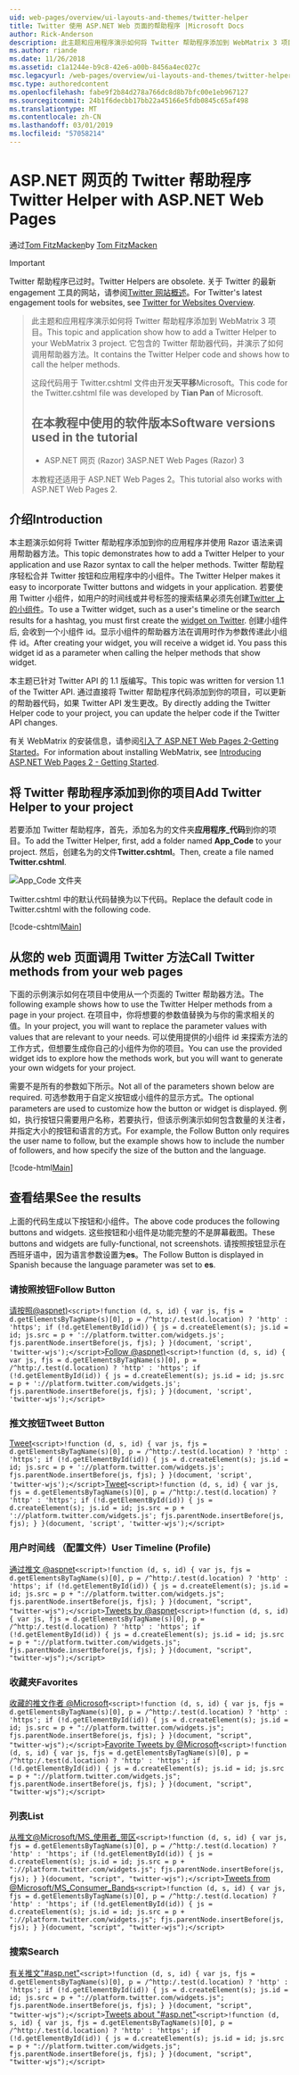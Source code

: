 ```yaml
---
uid: web-pages/overview/ui-layouts-and-themes/twitter-helper
title: Twitter 使用 ASP.NET Web 页面的帮助程序 |Microsoft Docs
author: Rick-Anderson
description: 此主题和应用程序演示如何将 Twitter 帮助程序添加到 WebMatrix 3 项目。 它包含的 Twitter 帮助程序代码，并演示如何调用帮助器...
ms.author: riande
ms.date: 11/26/2018
ms.assetid: c1a1244e-b9c8-42e6-a00b-8456a4ec027c
msc.legacyurl: /web-pages/overview/ui-layouts-and-themes/twitter-helper
msc.type: authoredcontent
ms.openlocfilehash: fabe9f2b84d278a766dc8d8b7bfc00e1eb967127
ms.sourcegitcommit: 24b1f6decbb17bb22a45166e5fdb0845c65af498
ms.translationtype: MT
ms.contentlocale: zh-CN
ms.lasthandoff: 03/01/2019
ms.locfileid: "57058214"
---
```

<a name="twitter-helper-with-aspnet-web-pages"></a><span data-ttu-id="7c2e4-104">ASP.NET 网页的 Twitter 帮助程序</span><span class="sxs-lookup"><span data-stu-id="7c2e4-104">Twitter Helper with ASP.NET Web Pages</span></span>
====================
<span data-ttu-id="7c2e4-105">通过[Tom FitzMacken](https://github.com/tfitzmac)</span><span class="sxs-lookup"><span data-stu-id="7c2e4-105">by [Tom FitzMacken](https://github.com/tfitzmac)</span></span>

> [!IMPORTANT]
> <span data-ttu-id="7c2e4-106">Twitter 帮助程序已过时。</span><span class="sxs-lookup"><span data-stu-id="7c2e4-106">Twitter Helpers are obsolete.</span></span> <span data-ttu-id="7c2e4-107">关于 Twitter 的最新 engagement 工具的网站，请参阅[Twitter 网站概述](https://developer.twitter.com/en/docs/twitter-for-websites/overview)。</span><span class="sxs-lookup"><span data-stu-id="7c2e4-107">For Twitter's latest engagement tools for websites, see [Twitter for Websites Overview](https://developer.twitter.com/en/docs/twitter-for-websites/overview).</span></span>

> <span data-ttu-id="7c2e4-108">此主题和应用程序演示如何将 Twitter 帮助程序添加到 WebMatrix 3 项目。</span><span class="sxs-lookup"><span data-stu-id="7c2e4-108">This topic and application show how to add a Twitter Helper to your WebMatrix 3 project.</span></span> <span data-ttu-id="7c2e4-109">它包含的 Twitter 帮助器代码，并演示了如何调用帮助器方法。</span><span class="sxs-lookup"><span data-stu-id="7c2e4-109">It contains the Twitter Helper code and shows how to call the helper methods.</span></span>
> 
> <span data-ttu-id="7c2e4-110">这段代码用于 Twitter.cshtml 文件由开发**天平移**Microsoft。</span><span class="sxs-lookup"><span data-stu-id="7c2e4-110">This code for the Twitter.cshtml file was developed by **Tian Pan** of Microsoft.</span></span>
> 
> ## <a name="software-versions-used-in-the-tutorial"></a><span data-ttu-id="7c2e4-111">在本教程中使用的软件版本</span><span class="sxs-lookup"><span data-stu-id="7c2e4-111">Software versions used in the tutorial</span></span>
> 
> 
> - <span data-ttu-id="7c2e4-112">ASP.NET 网页 (Razor) 3</span><span class="sxs-lookup"><span data-stu-id="7c2e4-112">ASP.NET Web Pages (Razor) 3</span></span>
>   
> 
> <span data-ttu-id="7c2e4-113">本教程还适用于 ASP.NET Web Pages 2。</span><span class="sxs-lookup"><span data-stu-id="7c2e4-113">This tutorial also works with ASP.NET Web Pages 2.</span></span>


## <a name="introduction"></a><span data-ttu-id="7c2e4-114">介绍</span><span class="sxs-lookup"><span data-stu-id="7c2e4-114">Introduction</span></span>

<span data-ttu-id="7c2e4-115">本主题演示如何将 Twitter 帮助程序添加到你的应用程序并使用 Razor 语法来调用帮助器方法。</span><span class="sxs-lookup"><span data-stu-id="7c2e4-115">This topic demonstrates how to add a Twitter Helper to your application and use Razor syntax to call the helper methods.</span></span> <span data-ttu-id="7c2e4-116">Twitter 帮助程序轻松合并 Twitter 按钮和应用程序中的小组件。</span><span class="sxs-lookup"><span data-stu-id="7c2e4-116">The Twitter Helper makes it easy to incorporate Twitter buttons and widgets in your application.</span></span> <span data-ttu-id="7c2e4-117">若要使用 Twitter 小组件，如用户的时间线或井号标签的搜索结果必须先创建[Twitter 上的小组件](https://twitter.com/settings/widgets)。</span><span class="sxs-lookup"><span data-stu-id="7c2e4-117">To use a Twitter widget, such as a user's timeline or the search results for a hashtag, you must first create the [widget on Twitter](https://twitter.com/settings/widgets).</span></span> <span data-ttu-id="7c2e4-118">创建小组件后, 会收到一个小组件 id。显示小组件的帮助器方法在调用时作为参数传递此小组件 id。</span><span class="sxs-lookup"><span data-stu-id="7c2e4-118">After creating your widget, you will receive a widget id. You pass this widget id as a parameter when calling the helper methods that show widget.</span></span>

<span data-ttu-id="7c2e4-119">本主题已针对 Twitter API 的 1.1 版编写。</span><span class="sxs-lookup"><span data-stu-id="7c2e4-119">This topic was written for version 1.1 of the Twitter API.</span></span> <span data-ttu-id="7c2e4-120">通过直接将 Twitter 帮助程序代码添加到你的项目，可以更新的帮助器代码，如果 Twitter API 发生更改。</span><span class="sxs-lookup"><span data-stu-id="7c2e4-120">By directly adding the Twitter Helper code to your project, you can update the helper code if the Twitter API changes.</span></span>

<span data-ttu-id="7c2e4-121">有关 WebMatrix 的安装信息，请参阅[引入了 ASP.NET Web Pages 2-Getting Started](../getting-started/introducing-aspnet-web-pages-2/getting-started.md)。</span><span class="sxs-lookup"><span data-stu-id="7c2e4-121">For information about installing WebMatrix, see [Introducing ASP.NET Web Pages 2 - Getting Started](../getting-started/introducing-aspnet-web-pages-2/getting-started.md).</span></span>

## <a name="add-twitter-helper-to-your-project"></a><span data-ttu-id="7c2e4-122">将 Twitter 帮助程序添加到你的项目</span><span class="sxs-lookup"><span data-stu-id="7c2e4-122">Add Twitter Helper to your project</span></span>

<span data-ttu-id="7c2e4-123">若要添加 Twitter 帮助程序，首先，添加名为的文件夹**应用程序\_代码**到你的项目。</span><span class="sxs-lookup"><span data-stu-id="7c2e4-123">To add the Twitter Helper, first, add a folder named **App\_Code** to your project.</span></span> <span data-ttu-id="7c2e4-124">然后，创建名为的文件**Twitter.cshtml**。</span><span class="sxs-lookup"><span data-stu-id="7c2e4-124">Then, create a file named **Twitter.cshtml**.</span></span>

![App_Code 文件夹](twitter-helper/_static/image1.png)

<span data-ttu-id="7c2e4-126">Twitter.cshtml 中的默认代码替换为以下代码。</span><span class="sxs-lookup"><span data-stu-id="7c2e4-126">Replace the default code in Twitter.cshtml with the following code.</span></span>

[!code-cshtml[Main](twitter-helper/samples/sample1.cshtml)]

## <a name="call-twitter-methods-from-your-web-pages"></a><span data-ttu-id="7c2e4-127">从您的 web 页面调用 Twitter 方法</span><span class="sxs-lookup"><span data-stu-id="7c2e4-127">Call Twitter methods from your web pages</span></span>

<span data-ttu-id="7c2e4-128">下面的示例演示如何在项目中使用从一个页面的 Twitter 帮助器方法。</span><span class="sxs-lookup"><span data-stu-id="7c2e4-128">The following example shows how to use the Twitter Helper methods from a page in your project.</span></span> <span data-ttu-id="7c2e4-129">在项目中，你将想要的参数值替换为与你的需求相关的值。</span><span class="sxs-lookup"><span data-stu-id="7c2e4-129">In your project, you will want to replace the parameter values with values that are relevant to your needs.</span></span> <span data-ttu-id="7c2e4-130">可以使用提供的小组件 id 来探索方法的工作方式，但想要生成你自己的小组件为你的项目。</span><span class="sxs-lookup"><span data-stu-id="7c2e4-130">You can use the provided widget ids to explore how the methods work, but you will want to generate your own widgets for your project.</span></span>

<span data-ttu-id="7c2e4-131">需要不是所有的参数如下所示。</span><span class="sxs-lookup"><span data-stu-id="7c2e4-131">Not all of the parameters shown below are required.</span></span> <span data-ttu-id="7c2e4-132">可选参数用于自定义按钮或小组件的显示方式。</span><span class="sxs-lookup"><span data-stu-id="7c2e4-132">The optional parameters are used to customize how the button or widget is displayed.</span></span> <span data-ttu-id="7c2e4-133">例如，执行按钮只需要用户名称，若要执行，但该示例演示如何包含数量的关注者，并指定大小的按钮和语言的方式。</span><span class="sxs-lookup"><span data-stu-id="7c2e4-133">For example, the Follow Button only requires the user name to follow, but the example shows how to include the number of followers, and how specify the size of the button and the language.</span></span>

[!code-html[Main](twitter-helper/samples/sample2.html)]

## <a name="see-the-results"></a><span data-ttu-id="7c2e4-134">查看结果</span><span class="sxs-lookup"><span data-stu-id="7c2e4-134">See the results</span></span>

<span data-ttu-id="7c2e4-135">上面的代码生成以下按钮和小组件。</span><span class="sxs-lookup"><span data-stu-id="7c2e4-135">The above code produces the following buttons and widgets.</span></span> <span data-ttu-id="7c2e4-136">这些按钮和小组件是功能完整的不是屏幕截图。</span><span class="sxs-lookup"><span data-stu-id="7c2e4-136">These buttons and widgets are fully-functional, not screenshots.</span></span> <span data-ttu-id="7c2e4-137">请按照按钮显示在西班牙语中，因为语言参数设置为**es**。</span><span class="sxs-lookup"><span data-stu-id="7c2e4-137">The Follow Button is displayed in Spanish because the language parameter was set to **es**.</span></span>

### <a name="follow-button"></a><span data-ttu-id="7c2e4-138">请按照按钮</span><span class="sxs-lookup"><span data-stu-id="7c2e4-138">Follow Button</span></span>

<span data-ttu-id="7c2e4-139">[请按照@aspnet)](https://twitter.com/aspnet)`<script>!function (d, s, id) { var js, fjs = d.getElementsByTagName(s)[0], p = /^http:/.test(d.location) ? 'http' : 'https'; if (!d.getElementById(id)) { js = d.createElement(s); js.id = id; js.src = p + '://platform.twitter.com/widgets.js'; fjs.parentNode.insertBefore(js, fjs); } }(document, 'script', 'twitter-wjs');</script>`</span><span class="sxs-lookup"><span data-stu-id="7c2e4-139">[Follow @aspnet)](https://twitter.com/aspnet)`<script>!function (d, s, id) { var js, fjs = d.getElementsByTagName(s)[0], p = /^http:/.test(d.location) ? 'http' : 'https'; if (!d.getElementById(id)) { js = d.createElement(s); js.id = id; js.src = p + '://platform.twitter.com/widgets.js'; fjs.parentNode.insertBefore(js, fjs); } }(document, 'script', 'twitter-wjs');</script>`</span></span>

### <a name="tweet-button"></a><span data-ttu-id="7c2e4-140">推文按钮</span><span class="sxs-lookup"><span data-stu-id="7c2e4-140">Tweet Button</span></span>

<span data-ttu-id="7c2e4-141">[Tweet](https://twitter.com/share)`<script>!function (d, s, id) { var js, fjs = d.getElementsByTagName(s)[0], p = /^http:/.test(d.location) ? 'http' : 'https'; if (!d.getElementById(id)) { js = d.createElement(s); js.id = id; js.src = p + '://platform.twitter.com/widgets.js'; fjs.parentNode.insertBefore(js, fjs); } }(document, 'script', 'twitter-wjs');</script>`</span><span class="sxs-lookup"><span data-stu-id="7c2e4-141">[Tweet](https://twitter.com/share)`<script>!function (d, s, id) { var js, fjs = d.getElementsByTagName(s)[0], p = /^http:/.test(d.location) ? 'http' : 'https'; if (!d.getElementById(id)) { js = d.createElement(s); js.id = id; js.src = p + '://platform.twitter.com/widgets.js'; fjs.parentNode.insertBefore(js, fjs); } }(document, 'script', 'twitter-wjs');</script>`</span></span>

### <a name="user-timeline-profile"></a><span data-ttu-id="7c2e4-142">用户时间线 （配置文件）</span><span class="sxs-lookup"><span data-stu-id="7c2e4-142">User Timeline (Profile)</span></span>

<span data-ttu-id="7c2e4-143">[通过推文 @aspnet](https://twitter.com/aspnet)`<script>!function (d, s, id) { var js, fjs = d.getElementsByTagName(s)[0], p = /^http:/.test(d.location) ? 'http' : 'https'; if (!d.getElementById(id)) { js = d.createElement(s); js.id = id; js.src = p + "://platform.twitter.com/widgets.js"; fjs.parentNode.insertBefore(js, fjs); } }(document, "script", "twitter-wjs");</script>`</span><span class="sxs-lookup"><span data-stu-id="7c2e4-143">[Tweets by @aspnet](https://twitter.com/aspnet)`<script>!function (d, s, id) { var js, fjs = d.getElementsByTagName(s)[0], p = /^http:/.test(d.location) ? 'http' : 'https'; if (!d.getElementById(id)) { js = d.createElement(s); js.id = id; js.src = p + "://platform.twitter.com/widgets.js"; fjs.parentNode.insertBefore(js, fjs); } }(document, "script", "twitter-wjs");</script>`</span></span>

### <a name="favorites"></a><span data-ttu-id="7c2e4-144">收藏夹</span><span class="sxs-lookup"><span data-stu-id="7c2e4-144">Favorites</span></span>

<span data-ttu-id="7c2e4-145">[收藏的推文作者 @Microsoft](https://twitter.com/Microsoft/favorites)`<script>!function (d, s, id) { var js, fjs = d.getElementsByTagName(s)[0], p = /^http:/.test(d.location) ? 'http' : 'https'; if (!d.getElementById(id)) { js = d.createElement(s); js.id = id; js.src = p + "://platform.twitter.com/widgets.js"; fjs.parentNode.insertBefore(js, fjs); } }(document, "script", "twitter-wjs");</script>`</span><span class="sxs-lookup"><span data-stu-id="7c2e4-145">[Favorite Tweets by @Microsoft](https://twitter.com/Microsoft/favorites)`<script>!function (d, s, id) { var js, fjs = d.getElementsByTagName(s)[0], p = /^http:/.test(d.location) ? 'http' : 'https'; if (!d.getElementById(id)) { js = d.createElement(s); js.id = id; js.src = p + "://platform.twitter.com/widgets.js"; fjs.parentNode.insertBefore(js, fjs); } }(document, "script", "twitter-wjs");</script>`</span></span>

### <a name="list"></a><span data-ttu-id="7c2e4-146">列表</span><span class="sxs-lookup"><span data-stu-id="7c2e4-146">List</span></span>

<span data-ttu-id="7c2e4-147">[从推文@Microsoft/MS\_使用者\_带区](https://twitter.com/microsoft/ms-consumer-brands/)`<script>!function (d, s, id) { var js, fjs = d.getElementsByTagName(s)[0], p = /^http:/.test(d.location) ? 'http' : 'https'; if (!d.getElementById(id)) { js = d.createElement(s); js.id = id; js.src = p + "://platform.twitter.com/widgets.js"; fjs.parentNode.insertBefore(js, fjs); } }(document, "script", "twitter-wjs");</script>`</span><span class="sxs-lookup"><span data-stu-id="7c2e4-147">[Tweets from @Microsoft/MS\_Consumer\_Bands](https://twitter.com/microsoft/ms-consumer-brands/)`<script>!function (d, s, id) { var js, fjs = d.getElementsByTagName(s)[0], p = /^http:/.test(d.location) ? 'http' : 'https'; if (!d.getElementById(id)) { js = d.createElement(s); js.id = id; js.src = p + "://platform.twitter.com/widgets.js"; fjs.parentNode.insertBefore(js, fjs); } }(document, "script", "twitter-wjs");</script>`</span></span>

### <a name="search"></a><span data-ttu-id="7c2e4-148">搜索</span><span class="sxs-lookup"><span data-stu-id="7c2e4-148">Search</span></span>

<span data-ttu-id="7c2e4-149">[有关推文&quot;#asp.net&quot;](https://twitter.com/search?q=%23asp.net)`<script>!function (d, s, id) { var js, fjs = d.getElementsByTagName(s)[0], p = /^http:/.test(d.location) ? 'http' : 'https'; if (!d.getElementById(id)) { js = d.createElement(s); js.id = id; js.src = p + "://platform.twitter.com/widgets.js"; fjs.parentNode.insertBefore(js, fjs); } }(document, "script", "twitter-wjs");</script>`</span><span class="sxs-lookup"><span data-stu-id="7c2e4-149">[Tweets about &quot;#asp.net&quot;](https://twitter.com/search?q=%23asp.net)`<script>!function (d, s, id) { var js, fjs = d.getElementsByTagName(s)[0], p = /^http:/.test(d.location) ? 'http' : 'https'; if (!d.getElementById(id)) { js = d.createElement(s); js.id = id; js.src = p + "://platform.twitter.com/widgets.js"; fjs.parentNode.insertBefore(js, fjs); } }(document, "script", "twitter-wjs");</script>`</span></span>
